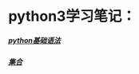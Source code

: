 # python3学习笔记：
##### [python基础语法](https://github.com/WuAlin0327/python3-notes/blob/master/python%E5%9F%BA%E7%A1%80/python%E5%9F%BA%E7%A1%80%E8%AF%AD%E6%B3%95.md)
##### [集合](https://github.com/WuAlin0327/python3-notes/blob/master/python%E5%9F%BA%E7%A1%80/%E9%9B%86%E5%90%88.md)

